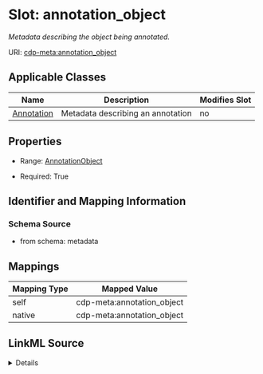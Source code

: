

# Slot: annotation_object


_Metadata describing the object being annotated._



URI: [cdp-meta:annotation_object](metadataannotation_object)



<!-- no inheritance hierarchy -->





## Applicable Classes

| Name | Description | Modifies Slot |
| --- | --- | --- |
| [Annotation](Annotation.md) | Metadata describing an annotation |  no  |







## Properties

* Range: [AnnotationObject](AnnotationObject.md)

* Required: True





## Identifier and Mapping Information







### Schema Source


* from schema: metadata




## Mappings

| Mapping Type | Mapped Value |
| ---  | ---  |
| self | cdp-meta:annotation_object |
| native | cdp-meta:annotation_object |




## LinkML Source

<details>
```yaml
name: annotation_object
description: Metadata describing the object being annotated.
from_schema: metadata
rank: 1000
alias: annotation_object
owner: Annotation
domain_of:
- Annotation
range: AnnotationObject
required: true
inlined: true
inlined_as_list: true

```
</details>